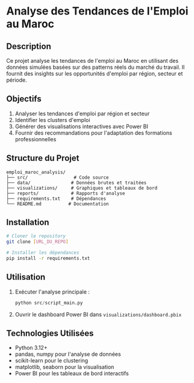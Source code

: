 # Analyse des Tendances de l'Emploi au Maroc

## Description
Ce projet analyse les tendances de l'emploi au Maroc en utilisant des données simulées basées sur des patterns réels du marché du travail. Il fournit des insights sur les opportunités d'emploi par région, secteur et période.

## Objectifs
1. Analyser les tendances d'emploi par région et secteur
2. Identifier les clusters d'emploi
3. Générer des visualisations interactives avec Power BI
4. Fournir des recommandations pour l'adaptation des formations professionnelles

## Structure du Projet
```
emploi_maroc_analysis/
├── src/                 # Code source
├── data/               # Données brutes et traitées
├── visualizations/     # Graphiques et tableaux de bord
├── reports/            # Rapports d'analyse
├── requirements.txt    # Dépendances
└── README.md          # Documentation
```

## Installation
```bash
# Cloner le repository
git clone [URL_DU_REPO]

# Installer les dépendances
pip install -r requirements.txt
```

## Utilisation
1. Exécuter l'analyse principale :
   ```python
   python src/script_main.py
   ```
2. Ouvrir le dashboard Power BI dans `visualizations/dashboard.pbix`

## Technologies Utilisées
- Python 3.12+
- pandas, numpy pour l'analyse de données
- scikit-learn pour le clustering
- matplotlib, seaborn pour la visualisation
- Power BI pour les tableaux de bord interactifs
